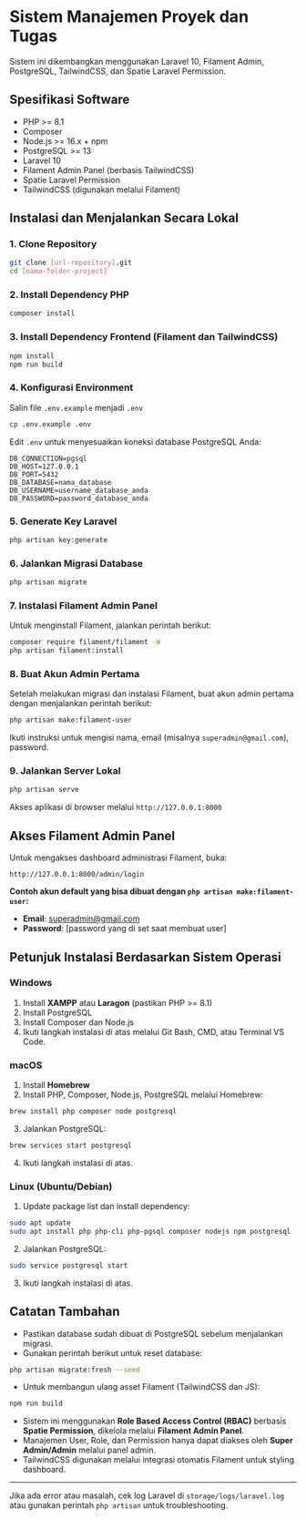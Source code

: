 # Sistem Manajemen Proyek dan Tugas

Sistem ini dikembangkan menggunakan Laravel 10, Filament Admin, PostgreSQL, TailwindCSS, dan Spatie Laravel Permission.

## Spesifikasi Software

- PHP >= 8.1
- Composer
- Node.js >= 16.x + npm
- PostgreSQL >= 13
- Laravel 10
- Filament Admin Panel (berbasis TailwindCSS)
- Spatie Laravel Permission
- TailwindCSS (digunakan melalui Filament)

## Instalasi dan Menjalankan Secara Lokal

### 1. Clone Repository

```bash
git clone [url-repository].git
cd [nama-folder-project]
```

### 2. Install Dependency PHP

```bash
composer install
```

### 3. Install Dependency Frontend (Filament dan TailwindCSS)

```bash
npm install
npm run build
```

### 4. Konfigurasi Environment

Salin file `.env.example` menjadi `.env`

```bash
cp .env.example .env
```

Edit `.env` untuk menyesuaikan koneksi database PostgreSQL Anda:

```env
DB_CONNECTION=pgsql
DB_HOST=127.0.0.1
DB_PORT=5432
DB_DATABASE=nama_database
DB_USERNAME=username_database_anda
DB_PASSWORD=password_database_anda
```

### 5. Generate Key Laravel

```bash
php artisan key:generate
```

### 6. Jalankan Migrasi Database

```bash
php artisan migrate
```

### 7. Instalasi Filament Admin Panel

Untuk menginstall Filament, jalankan perintah berikut:

```bash
composer require filament/filament -W
php artisan filament:install
```

### 8. Buat Akun Admin Pertama

Setelah melakukan migrasi dan instalasi Filament, buat akun admin pertama dengan menjalankan perintah berikut:

```bash
php artisan make:filament-user
```

Ikuti instruksi untuk mengisi nama, email (misalnya `superadmin@gmail.com`), password.

### 9. Jalankan Server Lokal

```bash
php artisan serve
```

Akses aplikasi di browser melalui `http://127.0.0.1:8000`

## Akses Filament Admin Panel

Untuk mengakses dashboard administrasi Filament, buka:

```plaintext
http://127.0.0.1:8000/admin/login
```

**Contoh akun default yang bisa dibuat dengan `php artisan make:filament-user`:**

- **Email**: superadmin@gmail.com
- **Password**: [password yang di set saat membuat user]

## Petunjuk Instalasi Berdasarkan Sistem Operasi

### Windows

1. Install **XAMPP** atau **Laragon** (pastikan PHP >= 8.1)
2. Install PostgreSQL
3. Install Composer dan Node.js
4. Ikuti langkah instalasi di atas melalui Git Bash, CMD, atau Terminal VS Code.

### macOS

1. Install **Homebrew**
2. Install PHP, Composer, Node.js, PostgreSQL melalui Homebrew:

```bash
brew install php composer node postgresql
```

3. Jalankan PostgreSQL:

```bash
brew services start postgresql
```

4. Ikuti langkah instalasi di atas.

### Linux (Ubuntu/Debian)

1. Update package list dan install dependency:

```bash
sudo apt update
sudo apt install php php-cli php-pgsql composer nodejs npm postgresql
```

2. Jalankan PostgreSQL:

```bash
sudo service postgresql start
```

3. Ikuti langkah instalasi di atas.

## Catatan Tambahan

- Pastikan database sudah dibuat di PostgreSQL sebelum menjalankan migrasi.
- Gunakan perintah berikut untuk reset database:

```bash
php artisan migrate:fresh --seed
```

- Untuk membangun ulang asset Filament (TailwindCSS dan JS):

```bash
npm run build
```

- Sistem ini menggunakan **Role Based Access Control (RBAC)** berbasis **Spatie Permission**, dikelola melalui **Filament Admin Panel**.
- Manajemen User, Role, dan Permission hanya dapat diakses oleh **Super Admin/Admin** melalui panel admin.
- TailwindCSS digunakan melalui integrasi otomatis Filament untuk styling dashboard.

---
Jika ada error atau masalah, cek log Laravel di `storage/logs/laravel.log` atau gunakan perintah `php artisan` untuk troubleshooting.